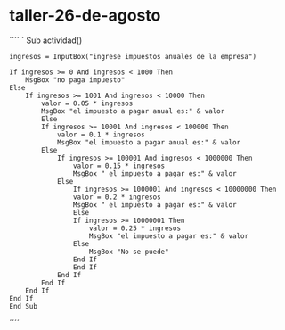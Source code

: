 # taller-26-de-agosto
´´´´
    ´
    Sub actividad()
     
    ingresos = InputBox("ingrese impuestos anuales de la empresa")
    
    If ingresos >= 0 And ingresos < 1000 Then
        MsgBox "no paga impuesto"
    Else
        If ingresos >= 1001 And ingresos < 10000 Then
            valor = 0.05 * ingresos
            MsgBox "el impuesto a pagar anual es:" & valor
            Else
            If ingresos >= 10001 And ingresos < 100000 Then
                valor = 0.1 * ingresos
                MsgBox "el impuesto a pagar anual es:" & valor
            Else
                If ingresos >= 100001 And ingresos < 1000000 Then
                    valor = 0.15 * ingresos
                    MsgBox " el impuesto a pagar es:" & valor
                Else
                    If ingresos >= 1000001 And ingresos < 10000000 Then
                    valor = 0.2 * ingresos
                    MsgBox " el impuesto a pagar es:" & valor
                    Else
                    If ingresos >= 10000001 Then
                        valor = 0.25 * ingresos
                        MsgBox "el impuesto a pagar es:" & valor
                    Else
                        MsgBox "No se puede"
                    End If
                    End If
                End If
            End If
        End If
    End If
    End Sub
´´´´